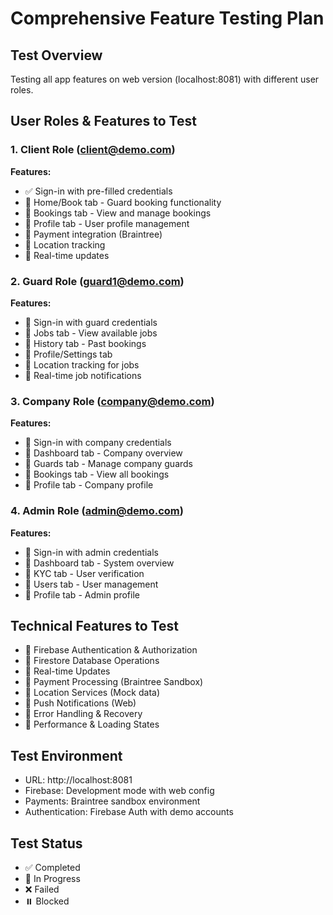 # Comprehensive Feature Testing Plan

## Test Overview
Testing all app features on web version (localhost:8081) with different user roles.

## User Roles & Features to Test

### 1. Client Role (client@demo.com)
**Features:**
- ✅ Sign-in with pre-filled credentials 
- 🔄 Home/Book tab - Guard booking functionality
- 🔄 Bookings tab - View and manage bookings
- 🔄 Profile tab - User profile management
- 🔄 Payment integration (Braintree)
- 🔄 Location tracking 
- 🔄 Real-time updates

### 2. Guard Role (guard1@demo.com)  
**Features:**
- 🔄 Sign-in with guard credentials
- 🔄 Jobs tab - View available jobs
- 🔄 History tab - Past bookings
- 🔄 Profile/Settings tab
- 🔄 Location tracking for jobs
- 🔄 Real-time job notifications

### 3. Company Role (company@demo.com)
**Features:**
- 🔄 Sign-in with company credentials  
- 🔄 Dashboard tab - Company overview
- 🔄 Guards tab - Manage company guards
- 🔄 Bookings tab - View all bookings
- 🔄 Profile tab - Company profile

### 4. Admin Role (admin@demo.com)
**Features:**
- 🔄 Sign-in with admin credentials
- 🔄 Dashboard tab - System overview  
- 🔄 KYC tab - User verification
- 🔄 Users tab - User management
- 🔄 Profile tab - Admin profile

## Technical Features to Test
- 🔄 Firebase Authentication & Authorization
- 🔄 Firestore Database Operations
- 🔄 Real-time Updates
- 🔄 Payment Processing (Braintree Sandbox)
- 🔄 Location Services (Mock data)
- 🔄 Push Notifications (Web)
- 🔄 Error Handling & Recovery
- 🔄 Performance & Loading States

## Test Environment
- URL: http://localhost:8081
- Firebase: Development mode with web config
- Payments: Braintree sandbox environment  
- Authentication: Firebase Auth with demo accounts

## Test Status
- ✅ Completed
- 🔄 In Progress
- ❌ Failed
- ⏸️ Blocked